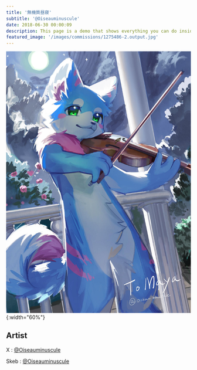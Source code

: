 ```yaml
---
title: '無機質昼寝'
subtitle: '@Oiseauminuscule'
date: 2018-06-30 00:00:09
description: This page is a demo that shows everything you can do inside portfolio and blog posts.
featured_image: '/images/commissions/1275486-2.output.jpg'
---
```


![](/images/commissions/1275486-2.output.jpg){:width="60%"}

## Artist

X : [@Oiseauminuscule](https://twitter.com/Oiseauminuscule)

Skeb : [@Oiseauminuscule](https://skeb.jp/@Oiseauminuscule)